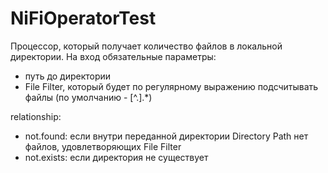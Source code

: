 # NiFiOperatorTest
Процессор, который получает количество файлов в локальной директории.
На вход обязательные параметры:
- путь до директории
- File Filter, который будет по регулярному выражению подсчитывать файлы (по умолчанию - [^\.].*)

relationship:
 - not.found: если внутри переданной директории Directory Path нет файлов, удовлетворяющих File Filter
 - not.exists: если директория не существует
